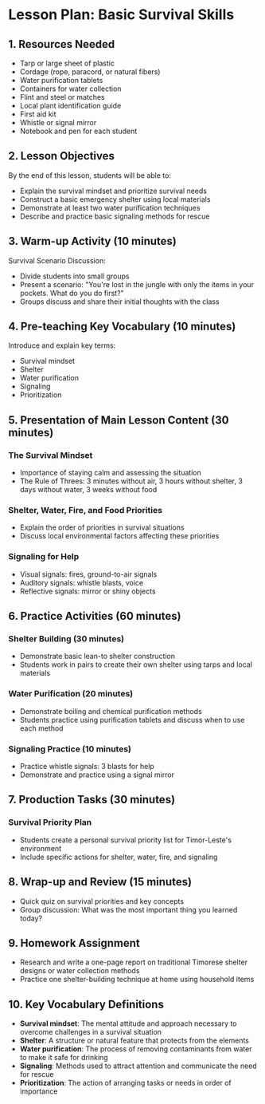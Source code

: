 # Lesson Plan: Basic Survival Skills

## 1. Resources Needed

- Tarp or large sheet of plastic
- Cordage (rope, paracord, or natural fibers)
- Water purification tablets
- Containers for water collection
- Flint and steel or matches
- Local plant identification guide
- First aid kit
- Whistle or signal mirror
- Notebook and pen for each student

## 2. Lesson Objectives

By the end of this lesson, students will be able to:
- Explain the survival mindset and prioritize survival needs
- Construct a basic emergency shelter using local materials
- Demonstrate at least two water purification techniques
- Describe and practice basic signaling methods for rescue

## 3. Warm-up Activity (10 minutes)

Survival Scenario Discussion:
- Divide students into small groups
- Present a scenario: "You're lost in the jungle with only the items in your pockets. What do you do first?"
- Groups discuss and share their initial thoughts with the class

## 4. Pre-teaching Key Vocabulary (10 minutes)

Introduce and explain key terms:
- Survival mindset
- Shelter
- Water purification
- Signaling
- Prioritization

## 5. Presentation of Main Lesson Content (30 minutes)

### The Survival Mindset
- Importance of staying calm and assessing the situation
- The Rule of Threes: 3 minutes without air, 3 hours without shelter, 3 days without water, 3 weeks without food

### Shelter, Water, Fire, and Food Priorities
- Explain the order of priorities in survival situations
- Discuss local environmental factors affecting these priorities

### Signaling for Help
- Visual signals: fires, ground-to-air signals
- Auditory signals: whistle blasts, voice
- Reflective signals: mirror or shiny objects

## 6. Practice Activities (60 minutes)

### Shelter Building (30 minutes)
- Demonstrate basic lean-to shelter construction
- Students work in pairs to create their own shelter using tarps and local materials

### Water Purification (20 minutes)
- Demonstrate boiling and chemical purification methods
- Students practice using purification tablets and discuss when to use each method

### Signaling Practice (10 minutes)
- Practice whistle signals: 3 blasts for help
- Demonstrate and practice using a signal mirror

## 7. Production Tasks (30 minutes)

### Survival Priority Plan
- Students create a personal survival priority list for Timor-Leste's environment
- Include specific actions for shelter, water, fire, and signaling

## 8. Wrap-up and Review (15 minutes)

- Quick quiz on survival priorities and key concepts
- Group discussion: What was the most important thing you learned today?

## 9. Homework Assignment

- Research and write a one-page report on traditional Timorese shelter designs or water collection methods
- Practice one shelter-building technique at home using household items

## 10. Key Vocabulary Definitions

- **Survival mindset**: The mental attitude and approach necessary to overcome challenges in a survival situation
- **Shelter**: A structure or natural feature that protects from the elements
- **Water purification**: The process of removing contaminants from water to make it safe for drinking
- **Signaling**: Methods used to attract attention and communicate the need for rescue
- **Prioritization**: The action of arranging tasks or needs in order of importance